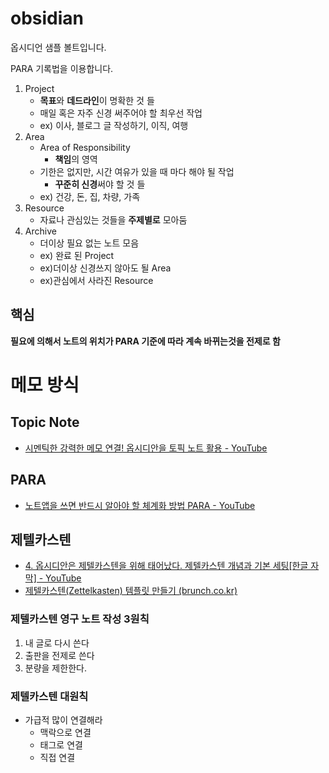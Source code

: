 # obsidian

옵시디언 샘플 볼트입니다.

PARA 기록법을 이용합니다.
1. Project
	- **목표**와 **데드라인**이 명확한 것 들
	- 매일 혹은 자주 신경 써주어야 할 최우선 작업
	- ex) 이사, 블로그 글 작성하기, 이직, 여행
2. Area
	- Area of Responsibility
		- **책임**의 영역
	- 기한은 없지만, 시간 여유가 있을 때 마다 해야 될 작업
		- **꾸준히 신경**써야 할 것 들
	- ex) 건강, 돈, 집, 차량, 가족
3. Resource
	- 자료나 관심있는 것들을 **주제별로** 모아둠
4. Archive
	- 더이상 필요 없는 노트 모음
	- ex) 완료 된 Project
	- ex)더이상 신경쓰지 않아도 될 Area
	- ex)관심에서 사라진 Resource
## 핵심
**필요에 의해서 노트의 위치가 PARA 기준에 따라 계속 바뀌는것을 전제로 함**

# 메모 방식
## Topic Note
- [시멘틱한 강력한 메모 연결! 옵시디안을 토픽 노트 활용 - YouTube](https://www.youtube.com/watch?v=V33SPYCx4Bs)
## PARA
- [노트앱을 쓰면 반드시 알아야 할 체계화 방법 PARA - YouTube](https://www.youtube.com/watch?v=lkRQuMIbFYc)
## 제텔카스텐
- [4. 옵시디안은 제텔카스텐을 위해 태어났다. 제텔카스텐 개념과 기본 세팅[한글 자막] - YouTube](https://www.youtube.com/watch?v=dXzfLOCEDaw)
- [제텔카스텐(Zettelkasten) 템플릿 만들기 (brunch.co.kr)](https://brunch.co.kr/@kys4620/229)
### 제텔카스텐 영구 노트 작성 3원칙
1. 내 글로 다시 쓴다
2. 출판을 전제로 쓴다
3. 분량을 제한한다.
### 제텔카스텐 대원칙
- 가급적 많이 연결해라
	- 맥락으로 연결
	- 태그로 연결
	- 직접 연결